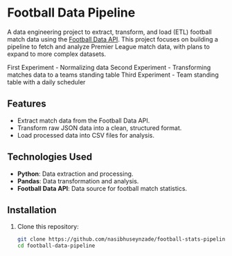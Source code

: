 # Football Data Pipeline

A data engineering project to extract, transform, and load (ETL) football match data using the [Football Data API](https://www.football-data.org/). This project focuses on building a pipeline to fetch and analyze Premier League match data, with plans to expand to more complex datasets.

First Experiment - Normalizing data 
Second Experiment - Transforming matches data to a teams standing table
Third Experiment - Team standing table with a daily scheduler
## Features
- Extract match data from the Football Data API.
- Transform raw JSON data into a clean, structured format.
- Load processed data into CSV files for analysis.

## Technologies Used
- **Python**: Data extraction and processing.
- **Pandas**: Data transformation and analysis.
- **Football Data API**: Data source for football match statistics.

## Installation
1. Clone this repository:
   ```bash
   git clone https://github.com/nasibhuseynzade/football-stats-pipeline.git
   cd football-data-pipeline
